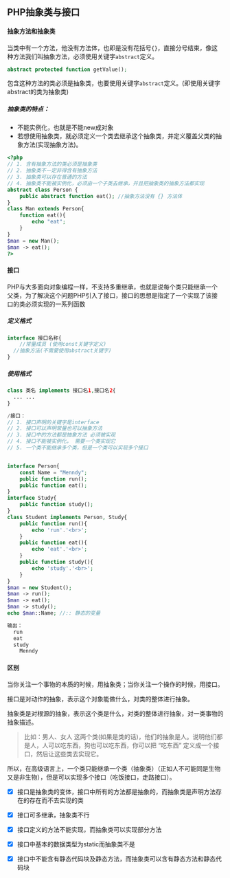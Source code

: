 ## PHP抽象类与接口

#### 抽象方法和抽象类

当类中有一个方法，他没有方法体，也即是没有花括号`{}`，直接分号结束，像这种方法我们叫抽象方法，必须使用关键字`abstract`定义。

```php
abstract protected function getValue();
```

包含这种方法的类必须是抽象类，也要使用关键字`abstract`定义。(即使用关键字abstract的类为抽象类)

##### 抽象类的特点：

- 不能实例化，也就是不能new成对象
- 若想使用抽象类，就必须定义一个类去继承这个抽象类，并定义覆盖父类的抽象方法(实现抽象方法)。

```php
<?php
// 1. 含有抽象方法的类必须是抽象类
// 2. 抽象类不一定非得含有抽象方法
// 3. 抽象类可以存在普通的方法
// 4. 抽象类不能被实例化，必须由一个子类去继承，并且把抽象类的抽象方法都实现
abstract class Person {
    public abstract function eat(); //抽象方法没有 {} 方法体
}
class Man extends Person{
    function eat(){
        echo "eat";
    }
}
$man = new Man();
$man -> eat();
?>
```





#### 接口

PHP与大多面向对象编程一样，不支持多重继承，也就是说每个类只能继承一个父类，为了解决这个问题PHP引入了接口，接口的思想是指定了一个实现了该接口的类必须实现的一系列函数

##### 定义格式

```php
interface 接口名称{
	//常量成员 (使用const关键字定义)
  //抽象方法(不需要使用abstract关键字)
}
```

##### 使用格式

```php
class 类名 implements 接口名1,接口名2{
  ... ...
}
```

```php
/接口： 
// 1. 接口声明的关键字是interface
// 2. 接口可以声明常量也可以抽象方法
// 3. 接口中的方法都是抽象方法 必须被实现
// 4. 接口不能被实例化， 需要一个类实现它
// 5. 一个类不能继承多个类，但是一个类可以实现多个接口


interface Person{
    const Name = "Menndy";
    public function run();
    public function eat();
}
interface Study{
    public function study();
}
class Student implements Person, Study{
    public function run(){
        echo 'run'.'<br>';
    }
    public function eat(){
        echo 'eat'.'<br>';
    }
    public function study(){
        echo 'study'.'<br>';
    }
}
$man = new Student();
$man -> run();
$man -> eat();
$man -> study();
echo $man::Name; //:: 静态的变量 

输出：
  run
  eat
  study
	Menndy
```



#### 区别

当你关注一个事物的本质的时候，用抽象类；当你关注一个操作的时候，用接口。

接口是对动作的抽象，表示这个对象能做什么，对类的整体进行抽象。

抽象类是对根源的抽象，表示这个类是什么，对类的整体进行抽象，对一类事物的抽象描述。

> 比如：男人、女人 这两个类(如果是类的话)，他们的抽象是人。说明他们都是人，人可以吃东西，狗也可以吃东西，你可以把 “吃东西” 定义成一个接口，然后让这些类去实现它。

所以，在高级语言上，一个类只能继承一个类（抽象类）（正如人不可能同是生物又是非生物），但是可以实现多个接口（吃饭接口，走路接口）。

- [x] 接口是抽象类的变体，接口中所有的方法都是抽象的，而抽象类是声明方法存在的存在而不去实现的类
- [x] 接口可多继承，抽象类不行
- [x] 接口定义的方法不能实现，而抽象类可以实现部分方法
- [x] 接口中基本的数据类型为static而抽象类不是
- [x] 接口中不能含有静态代码块及静态方法，而抽象类可以含有静态方法和静态代码块



